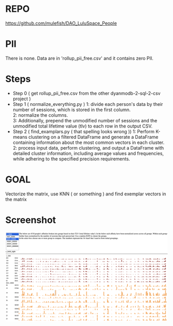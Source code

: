 # REPO
https://github.com/mulefish/DAO_LuluSpace_People

# PII
There is none. Data are in 'rollup_pii_free.csv' and it contains zero PII.

# Steps
- Step 0 ( get rollup_pii_free.csv from the other dyanmodb-2-sql-2-csv project )
- Step 1 ( normalize_everything.py )
    1: divide each person's data by their number of sessions, which is stored in the first column.   
    2: normalize the columns.   
    3: Additionally, prepend the unmodified number of sessions and the unmodified total lifetime value (tlv) to each row in the output CSV.  
- Step 2 ( find_examplars.py ( that spelling looks wrong ))
    1: Perform K-means clustering on a filtered DataFrame and generate a DataFrame containing information about the most common vectors in each cluster. 
    2: process input data, perform clustering, and output a DataFrame with detailed cluster information, including average values and frequencies, while adhering to the specified precision requirements.

# GOAL
Vectorize the matrix, use KNN ( or something ) and find exemplar vectors in the matrix

# Screenshot
![Luluspace](luluspace.png)